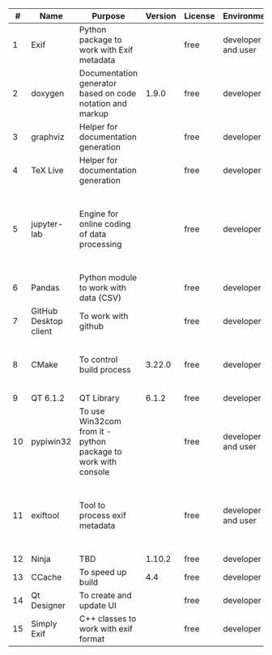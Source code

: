 | # | Name           | Purpose                                  | Version   |  License  | Environment | Comment       |
| - | ---------------|----------------------------------------- |---------- | --------- | ----------- |:-------------:|
| 1 | Exif | Python package to work with Exif metadata  |   | free  | developer and user | To install please call "pip install exif" |
| 2 | doxygen | Documentation generator based on code notation and markup | 1.9.0 | free | developer | Full name is "doxygen-1.9.0-setup.exe" |
| 3 | graphviz | Helper for documentation generation  |   | free  | developer | [Link](http://www.graphviz.org/) |
| 4 | TeX Live | Helper for documentation generation  |   | free  | developer | [Link](https://www.tug.org/texlive/acquire-netinstall.html) |
| 5 | jupyter-lab | Engine for online coding of data processing  |   | free  | developer | Is optional, "pip install jupyter", python -m notebook  to start notebook server |
| 6 | Pandas | Python module to work with data (CSV)  |   |  free | developer | Is optional, "pip install pandas" |
| 7 | GitHub Desktop client | To work with github   |   |  free | developer |  |
| 8 | CMake | To control build process  | 3.22.0  | free  | developer | Full name is cmake-3.22.0-windows-x86_64.msi |
| 9 | QT 6.1.2 | QT Library  | 6.1.2  | free  | developer |  |
|10 | pypiwin32 | To use Win32com from it - python package to work with console  |   | free | developer and user | To install it please use "pip install pypiwin32" |
|11 | exiftool | Tool to process exif metadata |   | free  | developer and user | You need to download it (exiftool(-k).exe) from somewhere |
|12 | Ninja | TBD  | 1.10.2  | free  | developer |  |
|13 | CCache | To speed up build  | 4.4  | free  | developer |  |
|14 | Qt Designer | To create and update UI  |   | free  | developer |  |
|15 | Simply Exif | C++ classes to work with exif format  |  | free  | developer | Need to publish its license file |